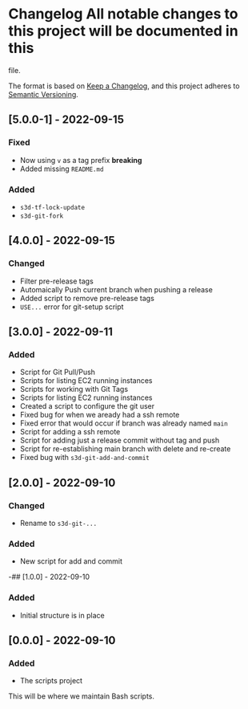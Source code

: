# Changelog All notable changes to this project will be documented in this
file.

The format is based on [Keep a
Changelog](https://keepachangelog.com/en/1.0.0/), and this project adheres to
[Semantic Versioning](https://semver.org/spec/v2.0.0.html).

## [5.0.0-1] - 2022-09-15
### Fixed
- Now using `v` as a tag prefix **breaking**
- Added missing `README.md`

### Added
- `s3d-tf-lock-update`
- `s3d-git-fork`

## [4.0.0] - 2022-09-15
### Changed
- Filter pre-release tags
- Automaically Push current branch when pushing a release
- Added script to remove pre-release tags
- `USE...` error for git-setup script

## [3.0.0] - 2022-09-11
### Added
- Script for Git Pull/Push
- Scripts for listing EC2 running instances
- Scripts for working with Git Tags
- Scripts for listing EC2 running instances
- Created a script to configure the git user
- Fixed bug for when we aready had a ssh remote
- Fixed error that would occur if branch was already named `main`
- Script for adding a ssh remote
- Script for adding just a release commit without tag and push
- Script for re-establishing main branch with delete and re-create
- Fixed bug with `s3d-git-add-and-commit`

## [2.0.0] - 2022-09-10
### Changed
- Rename to `s3d-git-...`

### Added
- New script for add and commit

-## [1.0.0] - 2022-09-10
### Added
- Initial structure is in place

## [0.0.0] - 2022-09-10
### Added
- The scripts project

This will be where we maintain Bash scripts.
